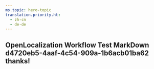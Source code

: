 ```yaml
---
ms.topic: hero-topic
translation.priority.ht: 
  - zh-cn
  - de-de
---
```

## OpenLocalization Workflow Test MarkDown d4720eb5-4aaf-4c54-909a-1b6acb01ba62 thanks!
